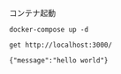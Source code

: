 コンテナ起動

```
docker-compose up -d
```

```
get http://localhost:3000/

{"message":"hello world"}
```
